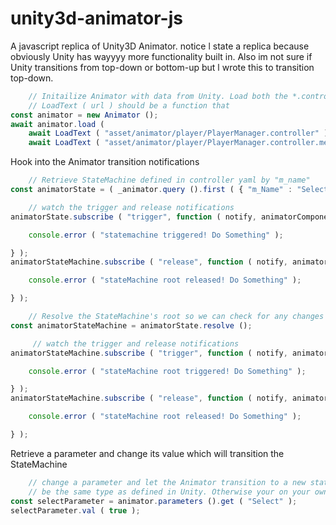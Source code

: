 # unity3d-animator-js
A javascript replica of Unity3D Animator. notice l state a replica because obviously Unity has wayyyy more functionality built in. Also im not sure if Unity transitions from top-down or bottom-up but l wrote this to transition top-down.


```js
	// Initailize Animator with data from Unity. Load both the *.controller and *.controller.meta
	// LoadText ( url ) should be a function that 
const animator = new Animator ();
await animator.load ( 
	await LoadText ( "asset/animator/player/PlayerManager.controller" ), 
	await LoadText ( "asset/animator/player/PlayerManager.controller.meta" ) );
```

Hook into the Animator transition notifications

```js
	// Retrieve StateMachine defined in controller yaml by "m_name"
const animatorState = ( _animator.query ().first ( { "m_Name" : "SelectState" } ) );

	// watch the trigger and release notifications
animatorState.subscribe ( "trigger", function ( notify, animatorComponent ) {

	console.error ( "statemachine triggered! Do Something" );

} );
animatorStateMachine.subscribe ( "release", function ( notify, animatorComponent ) {

	console.error ( "stateMachine root released! Do Something" );

} );

	// Resolve the StateMachine's root so we can check for any changes from the top level
const animatorStateMachine = animatorState.resolve ();

	 // watch the trigger and release notifications
animatorStateMachine.subscribe ( "trigger", function ( notify, animatorComponent ) {

	console.error ( "stateMachine root triggered! Do Something" );

} );
animatorStateMachine.subscribe ( "release", function ( notify, animatorComponent ) {

	console.error ( "stateMachine root released! Do Something" );

} );
```

Retrieve a parameter and change its value which will transition the StateMachine 

```js
	// change a parameter and let the Animator transition to a new state, parameter should
	// be the same type as defined in Unity. Otherwise your on your own buddy!
const selectParameter = animator.parameters ().get ( "Select" );
selectParameter.val ( true );

```